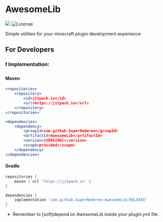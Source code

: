 # AwesomeLib
[![](https://jitpack.io/v/SuperNederen/AwesomeLib.svg)](https://jitpack.io/#SuperNederen/AwesomeLib)
![License](https://img.shields.io/badge/license-MIT-blue.svg)

Simple utilities for your minecraft plugin development experience

## For Developers

### :exclamation: Implementation:

#### Maven
``` apache maven
<repositories>
    <repository>
        <id>jitpack.io</id>
        <url>https://jitpack.io</url>
    </repository>
</repositories>`
```
``` apache maven
<dependencies>
    <dependency>
        <groupId>com.github.SuperNederen</groupId>
        <artifactId>AwesomeLib</artifactId>
        <version>{VERSION}</version>
        <scope>provided</scope>
    </dependency>
</dependencies>
```

#### Gradle

``` gradle
repositories {
	maven { url 'https://jitpack.io' }
}
```
``` gradle
dependencies {
	implementation 'com.github.SuperNederen:AwesomeLib:RELEASE'
}
```

* Remember to [soft]depend on AwesomeLib inside your plugin.yml file

